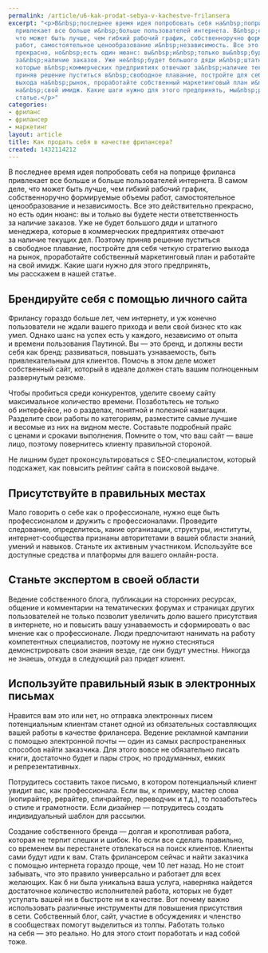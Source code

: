 ```yaml
---
permalink: /article/u6-kak-prodat-sebya-v-kachestve-frilansera
excerpt: "<p>В&nbsp;последнее время идея попробовать себя на&nbsp;поприще фриланса
  привлекает все больше и&nbsp;больше пользователей интернета. В&nbsp;самом деле,
  что может быть лучше, чем гибкий рабочий график, собственноручно формируемые объемы
  работ, самостоятельное ценообразование и&nbsp;независимость. Все это действительно
  прекрасно, но&nbsp;есть один нюанс: вы&nbsp;и&nbsp;только вы&nbsp;будете нести ответственность
  за&nbsp;наличие заказов. Уже не&nbsp;будет большого дяди и&nbsp;штатного менеджера,
  которые в&nbsp;коммерческих предприятиях отвечают за&nbsp;наличие текущих дел. Поэтому
  приняв решение пуститься в&nbsp;свободное плавание, постройте для себя четкую стратегию
  выхода на&nbsp;рынок, проработайте собственный маркетинговый план и&nbsp;работайте
  на&nbsp;свой имидж. Какие шаги нужно для этого предпринять, мы&nbsp;расскажем в&nbsp;нашей
  статье.</p>"
categories:
- фриланс
- фрилансер
- маркетинг
layout: article
title: Как продать себя в качестве фрилансера?
created: 1432114212
---
```

В последнее время идея попробовать себя на поприще фриланса привлекает все больше и больше пользователей интернета. В самом деле, что может быть лучше, чем гибкий рабочий график, собственноручно формируемые объемы работ, самостоятельное ценообразование и независимость. Все это действительно прекрасно, но есть один нюанс: вы и только вы будете нести ответственность за наличие заказов. Уже не будет большого дяди и штатного менеджера, которые в коммерческих предприятиях отвечают за наличие текущих дел. Поэтому приняв решение пуститься в свободное плавание, постройте для себя четкую стратегию выхода на рынок, проработайте собственный маркетинговый план и работайте на свой имидж. Какие шаги нужно для этого предпринять, мы расскажем в нашей статье.

## Брендируйте себя с помощью личного сайта ##

Фрилансу гораздо больше лет, чем интернету, и уж конечно пользователи не ждали вашего прихода и вели свой бизнес кто как умел. Однако шанс на успех есть у каждого, независимо от опыта и времени пользования Паутиной. Вы — это бренд, и должны вести себя как бренд: развиваться, повышать узнаваемость, быть привлекательным для клиентов. Помочь в этом деле может собственный сайт, который в идеале должен стать вашим полноценным развернутым резюме.

Чтобы пробиться среди конкурентов, уделите своему сайту максимальное количество времени. Позаботьтесь не только об интерфейсе, но о разделах, понятной и полезной навигации. Разделите свои работы по категориям, разместите самые лучшие и весомые из них на видном месте. Составьте подробный прайс с ценами и сроками выполнения. Помните о том, что ваш сайт — ваше лицо, поэтому повернитесь клиенту правильной стороной.

Не лишним будет проконсультироваться с SEO-специалистом, который подскажет, как повысить рейтинг сайта в поисковой выдаче.

## Присутствуйте в правильных местах ##

Мало говорить о себе как о профессионале, нужно еще быть профессионалом и дружить с профессионалами. Проведите следование, определитесь, какие организации, структуры, институты, интернет-сообщества признаны авторитетами в вашей области знаний, умений и навыков. Станьте их активным участником. Используйте все доступные средства и платформы для вашего онлайн-роста.

## Станьте экспертом в своей области ##

Ведение собственного блога, публикации на сторонних ресурсах, общение и комментарии на тематических форумах и страницах других пользователей не только позволит увеличить долю вашего присутствия в интернете, но и повысить вашу узнаваемость и сформировать о вас мнение как о профессионале. Люди предпочитают нанимать на работу компетентных специалистов, поэтому не нужно стесняться демонстрировать свои знания везде, где они будут уместны. Никогда не знаешь, откуда в следующий раз придет клиент.

## Используйте правильный язык в электронных письмах ##

Нравится вам это или нет, но отправка электронных писем потенциальным клиентам станет одной из обязательных составляющих вашей работы в качестве фрилансера. Ведение рекламной кампании с помощью электронной почты — один из самых распространенных способов найти заказчика. Для этого вовсе не обязательно писать книги, достаточно будет и пары строк, но продуманных, емких и репрезентативных.

Потрудитесь составить такое письмо, в котором потенциальный клиент увидит вас, как профессионала. Если вы, к примеру, мастер слова (копирайтер, рерайтер, спичрайтер, переводчик и т.д.), то позаботьтесь о стиле и грамотности. Если дизайнер — потрудитесь создать индивидуальный шаблон для рассылки.

Создание собственного бренда — долгая и кропотливая работа, которая не терпит спешки и шибок. Но если все сделать правильно, со временем вы перестанете отвлекаться на поиск клиентов. Клиенты сами будут идти к вам. Стать фрилансером сейчас и найти заказчика с помощью интернета гораздо проще, чем 10 лет назад. Но не стоит забывать, что это правило универсально и работает для всех желающих. Как б ни была уникальна ваша услуга, наверняка найдется достаточное количество исполнителей работа, которых не будет уступать вашей ни в быстроте ни в качестве. Вот почему важно использовать различные инструменты для повышения присутствия в сети. Собственный блог, сайт, участие в обсуждениях и членство в сообществах помогут выделиться из толпы. Работать только на себя — это реально. Но для этого стоит поработать и над собой тоже.
